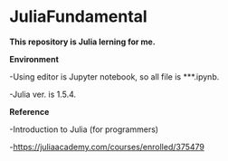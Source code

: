 # JuliaFundamental
**This repository is Julia lerning for me.**

**Environment**

-Using editor is Jupyter notebook, so all file is ***.ipynb.

-Julia ver. is 1.5.4.

**Reference**

-Introduction to Julia (for programmers)

-https://juliaacademy.com/courses/enrolled/375479
